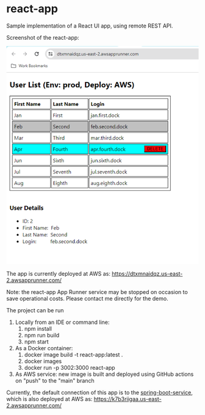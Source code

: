 # react-app
Sample implementation of a React UI app, using remote REST API.

Screenshot of the react-app:

![Screenshot of the react-app](./public/app_screenshot.png "react-app screenshot")

The app is currently deployed at AWS as:
https://dtxmnaidqz.us-east-2.awsapprunner.com/ 

Note: the react-app App Runner service may be stopped on occasion to save operational costs. 
Please contact me directly for the demo.

The project can be run
1. Locally from an IDE or command line:
   1. npm install
   2. npm run build
   3. npm start
2. As a Docker container:
   1. docker image build -t react-app:latest . 
   2. docker images  
   3. docker run -p 3002:3000 react-app
3. As AWS service: new image is built and deployed using GitHub actions on "push" to the "main" branch

Currently, the default connection of this app is to the [spring-boot-service](https://github.com/boroda123/spring-boot-service), 
which is also deployed at AWS as: https://k7b3riigaa.us-east-2.awsapprunner.com/

